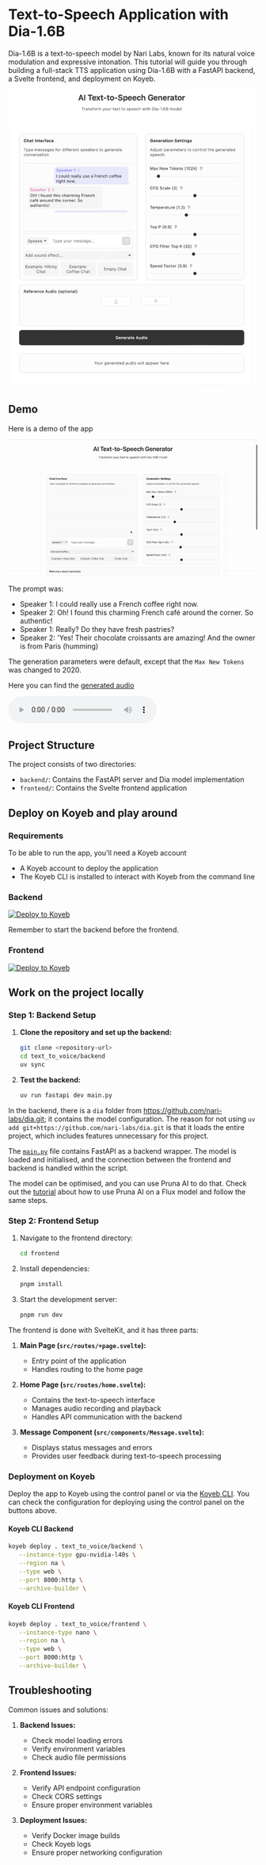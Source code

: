 # Text-to-Speech Application with Dia-1.6B

Dia-1.6B is a text-to-speech model by Nari Labs, known for its natural voice modulation and expressive intonation. This tutorial will guide you through building a full-stack TTS application using Dia-1.6B with a FastAPI backend, a Svelte frontend, and deployment on Koyeb.

![Text-to-Speech App Demo](assets/demo.png)

## Demo

Here is a demo of the app

![Text-to-Speech App Demo](assets/demo_screen_recording.gif)

The prompt was: 
- Speaker 1: I could really use a French coffee right now.
- Speaker 2: Oh! I found this charming French café around the corner. So authentic!
- Speaker 1: Really? Do they have fresh pastries?
- Speaker 2: 'Yes! Their chocolate croissants are amazing! And the owner is from Paris (humming)

The generation parameters were default, except that the `Max New Tokens` was changed to 2020.

Here you can find the [generated audio](assets/demo_audio.wav) 

<audio controls>
  <source src="assets/demo_audio.wav" type="audio/wav">
</audio>


## Project Structure

The project consists of two directories:
- `backend/`: Contains the FastAPI server and Dia model implementation
- `frontend/`: Contains the Svelte frontend application

## Deploy on Koyeb and play around

### Requirements 
To be able to run the app, you'll need a Koyeb account 
- A Koyeb account to deploy the application
- The Koyeb CLI is installed to interact with Koyeb from the command line
### Backend
[![Deploy to Koyeb](https://www.koyeb.com/static/images/deploy/button.svg)](https://app.koyeb.com/deploy?name=text-to-voice-backend&repository=minettekaum%2Ftext_to_voice&branch=main&workdir=backend&builder=dockerfile&instance_type=gpu-nvidia-a100&regions=na&hc_grace_period%5B8000%5D=300&hc_restart_limit%5B8000%5D=1&hc_timeout%5B8000%5D=300)

Remember to start the backend before the frontend. 
### Frontend 
[![Deploy to Koyeb](https://www.koyeb.com/static/images/deploy/button.svg)](https://app.koyeb.com/deploy?name=text-to-voice-frontend&repository=minettekaum%2Ftext_to_voice&branch=main&workdir=frontend&builder=dockerfile&regions=par&ports=4173%3Bhttp%3B%2F&hc_protocol%5B4173%5D=tcp&hc_grace_period%5B4173%5D=5&hc_interval%5B4173%5D=30&hc_restart_limit%5B4173%5D=3&hc_timeout%5B4173%5D=5&hc_path%5B4173%5D=%2F&hc_method%5B4173%5D=get)

## Work on the project locally

### Step 1: Backend Setup

1. **Clone the repository and set up the backend:**
   ```bash
   git clone <repository-url>
   cd text_to_voice/backend
   uv sync
   ```

2. **Test the backend:**
   ```bash
   uv run fastapi dev main.py
   ```

In the backend, there is a `dia` folder from https://github.com/nari-labs/dia.git; it contains the model configuration. The reason for not using `uv add git+https://github.com/nari-labs/dia.git` is that it loads the entire project, which includes features unnecessary for this project.  

The [`main.py`](backend/main.py) file contains FastAPI as a backend wrapper. The model is loaded and initialised, and the connection between the frontend and backend is handled within the script. 

The model can be optimised, and you can use Pruna AI to do that. Check out the [tutorial](https://www.koyeb.com/tutorials/deploy-flux-models-with-pruna-ai-for-8x-faster-inference-on-koyeb) about how to use Pruna AI on a Flux model and follow the same steps.  

### Step 2: Frontend Setup

1. Navigate to the frontend directory:
   ```bash
   cd frontend
   ```

2. Install dependencies:
   ```bash
   pnpm install
   ```

3. Start the development server:
   ```bash
   pnpm run dev
   ```
 
The frontend is done with SvelteKit, and it has three parts: 

1. **Main Page (`src/routes/+page.svelte`):**
   - Entry point of the application
   - Handles routing to the home page

2. **Home Page (`src/routes/home.svelte`):**
   - Contains the text-to-speech interface
   - Manages audio recording and playback
   - Handles API communication with the backend

3. **Message Component (`src/components/Message.svelte`):**
   - Displays status messages and errors
   - Provides user feedback during text-to-speech processing




### Deployment on Koyeb

Deploy the app to Koyeb using the control panel or via the [Koyeb CLI](https://www.koyeb.com/tutorials/deploy-flux-models-with-pruna-ai-for-8x-faster-inference-on-koyeb#deploy-the-optimized-model-on-koyeb). You can check the configuration for deploying using the control panel on the buttons above. 

#### Koyeb CLI Backend 
```bash 
koyeb deploy . text_to_voice/backend \
   --instance-type gpu-nvidia-l40s \
   --region na \
   --type web \
   --port 8000:http \
   --archive-builder \
```
#### Koyeb CLI Frontend 
```bash
koyeb deploy . text_to_voice/frontend \
   --instance-type nano \
   --region na \
   --type web \
   --port 8000:http \
   --archive-builder \
```


## Troubleshooting

Common issues and solutions:

1. **Backend Issues:**
   - Check model loading errors
   - Verify environment variables
   - Check audio file permissions

2. **Frontend Issues:**
   - Verify API endpoint configuration
   - Check CORS settings
   - Ensure proper environment variables

3. **Deployment Issues:**
   - Verify Docker image builds
   - Check Koyeb logs
   - Ensure proper networking configuration





